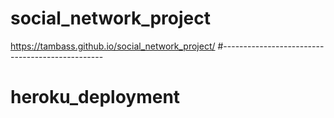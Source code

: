 # social_network_project
https://tambass.github.io/social_network_project/
#------------------------------------------------
# heroku_deployment
